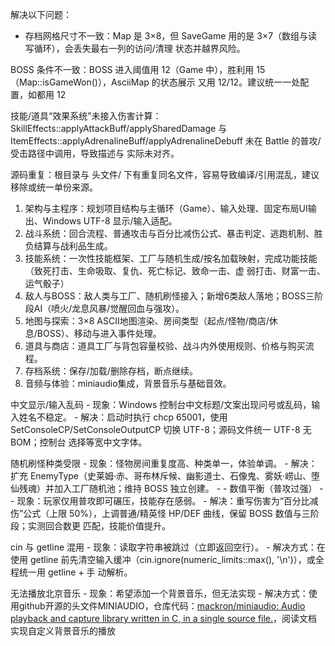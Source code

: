 解决以下问题：

 - 存档网格尺寸不一致：Map 是 3×8，但 SaveGame 用的是 3×7（数组与读写循环），会丢失最右一列的访问/清理
    状态并越界风险。

BOSS 条件不一致：BOSS 进入阈值用 12（Game 中），胜利用 15（Map::isGameWon()），AsciiMap 的状态展示
  又用 12/12。建议统一一处配置，如都用 12

技能/道具“效果系统”未接入伤害计算：SkillEffects::applyAttackBuff/applySharedDamage 与
  ItemEffects::applyAdrenalineBuff/applyAdrenalineDebuff 未在 Battle 的普攻/受击路径中调用，导致描述与
  实际未对齐。

源码重复：根目录与 头文件/ 下有重复同名文件，容易导致编译/引用混乱，建议移除或统一单份来源。



1. 架构与主程序：规划项目结构与主循环（Game）、输入处理、固定布局UI输出、Windows UTF-8 显示/输入适配。
2. 战斗系统：回合流程、普通攻击与百分比减伤公式、暴击判定、逃跑机制、胜负结算与战利品生成。
3. 技能系统：一次性技能框架、工厂与随机生成/按名加载映射，完成功能技能（致死打击、生命吸取、复仇、死亡标记、致命一击、虚
     弱打击、财富一击、运气骰子）
4.  敌人与BOSS：敌人类与工厂、随机刷怪接入；新增6类敌人落地；BOSS三阶段AI（喷火/龙息风暴/觉醒回血与强攻）。
5. 地图与探索：3×8 ASCII地图渲染、房间类型（起点/怪物/商店/休息/BOSS）、移动与进入事件处理。
6.  道具与商店：道具工厂与背包容量校验、战斗内外使用规则、价格与购买流程。
7.  存档系统：保存/加载/删除存档，断点继续。
8. 音频与体验：miniaudio集成，背景音乐与基础音效。



中文显示/输入乱码
      - 现象：Windows 控制台中文标题/文案出现问号或乱码，输入姓名不稳定。
            - 解决：启动时执行 chcp 65001，使用 SetConsoleCP/SetConsoleOutputCP 切换 UTF-8；源码文件统一 UTF-8 无 BOM；控制台
    选择等宽中文字体。

 随机刷怪种类受限
      - 现象：怪物房间重复度高、种类单一，体验单调。
            - 解决：扩充 EnemyType（史莱姆·赤、哥布林斥候、幽影道士、石像鬼、雾妖·崂山、堕仙残魂）并加入工厂随机池；维持 BOSS
    独立创建。
    -
      - 数值平衡（普攻过强）
            -       - 现象：玩家仅用普攻即可碾压，技能存在感弱。
              - 解决：重写伤害为“百分比减伤”公式（上限 50%），上调普通/精英怪 HP/DEF 曲线，保留 BOSS 数值与三阶段；实测回合数更
      匹配，技能价值提升。

cin 与 getline 混用
      - 现象：读取字符串被跳过（立即返回空行）。
            - 解决方式：在使用 getline 前先清空输入缓冲（cin.ignore(numeric_limits::max(), '\n')），或全程统一用 getline + 手
    动解析。

无法播放北京音乐
      - 现象：希望添加一个背景音乐，但无法实现
            - 解决方式：使用github开源的头文件MINIAUDIO，仓库代码：[mackron/miniaudio: Audio playback and capture library written in C, in a single source file.](https://github.com/mackron/miniaudio)，阅读文档实现自定义背景音乐的播放










